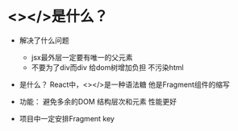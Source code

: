 # <></>是什么？
- 解决了什么问题
    - jsx最外层一定要有唯一的父元素
    - 不要为了div而div  给dom树增加负担 不污染html
- 是什么？
    React中，<></>是一种语法糖 他是Fragment组件的缩写
- 功能：
    避免多余的DOM 结构层次和元素
    性能更好

- 项目中一定安排Fragment key
